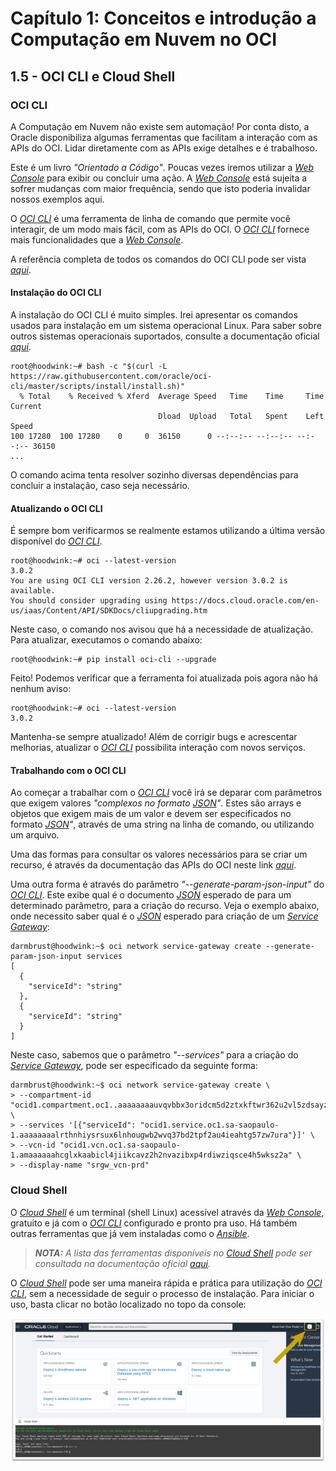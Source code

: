 # Capítulo 1: Conceitos e introdução a Computação em Nuvem no OCI

## 1.5 - OCI CLI e Cloud Shell

### __OCI CLI__

A Computação em Nuvem não existe sem automação! Por conta disto, a Oracle disponibiliza algumas ferramentas que facilitam a interação com as APIs do OCI. Lidar diretamente com as APIs exige detalhes e é trabalhoso. 

Este é um livro _"Orientado a Código"_. Poucas vezes iremos utilizar a _[Web Console](https://docs.oracle.com/pt-br/iaas/Content/GSG/Tasks/signingin.htm#Signing_In_to_the_Console)_ para exibir ou concluir uma ação. A _[Web Console](https://docs.oracle.com/pt-br/iaas/Content/GSG/Tasks/signingin.htm#Signing_In_to_the_Console)_ está sujeita a sofrer mudanças com maior frequência, sendo que isto poderia invalidar nossos exemplos aqui. 

O _[OCI CLI](https://docs.oracle.com/pt-br/iaas/Content/API/Concepts/cliconcepts.htm)_ é uma ferramenta de linha de comando que permite você interagir, de um modo mais fácil, com as APIs do OCI. O _[OCI CLI](https://docs.oracle.com/pt-br/iaas/Content/API/Concepts/cliconcepts.htm)_ fornece mais funcionalidades que a _[Web Console](https://docs.oracle.com/pt-br/iaas/Content/GSG/Tasks/signingin.htm)_.

A referência completa de todos os comandos do OCI CLI pode ser vista _[aqui](https://docs.oracle.com/en-us/iaas/tools/oci-cli/latest/oci_cli_docs/)_.

#### __Instalação do OCI CLI__

A instalação do OCI CLI é muito simples. Irei apresentar os comandos usados para instalação em um sistema operacional Linux. Para saber sobre outros sistemas operacionais suportados, consulte a documentação oficial _[aqui](https://docs.oracle.com/pt-br/iaas/Content/API/SDKDocs/cliinstall.htm)_.

```
root@hoodwink:~# bash -c "$(curl -L https://raw.githubusercontent.com/oracle/oci-cli/master/scripts/install/install.sh)"
  % Total    % Received % Xferd  Average Speed   Time    Time     Time  Current
                                 Dload  Upload   Total   Spent    Left  Speed
100 17280  100 17280    0     0  36150      0 --:--:-- --:--:-- --:--:-- 36150
...
```

O comando acima tenta resolver sozinho diversas dependências para concluir a instalação, caso seja necessário.

#### __Atualizando o OCI CLI__

É sempre bom verificarmos se realmente estamos utilizando a última versão disponível do _[OCI CLI](https://docs.oracle.com/pt-br/iaas/Content/API/Concepts/cliconcepts.htm)_.

```
root@hoodwink:~# oci --latest-version
3.0.2
You are using OCI CLI version 2.26.2, however version 3.0.2 is available. 
You should consider upgrading using https://docs.cloud.oracle.com/en-us/iaas/Content/API/SDKDocs/cliupgrading.htm
```

Neste caso, o comando nos avisou que há a necessidade de atualização. Para atualizar, executamos o comando abaixo:

```
root@hoodwink:~# pip install oci-cli --upgrade
```

Feito! Podemos verificar que a ferramenta foi atualizada pois agora não há nenhum aviso:

```
root@hoodwink:~# oci --latest-version
3.0.2
```

Mantenha-se sempre atualizado! Além de corrigir bugs e acrescentar melhorias, atualizar o _[OCI CLI](https://docs.oracle.com/pt-br/iaas/Content/API/Concepts/cliconcepts.htm)_ possibilita interação com novos serviços.

#### __Trabalhando com o OCI CLI__

Ao começar a trabalhar com o _[OCI CLI](https://docs.oracle.com/pt-br/iaas/Content/API/Concepts/cliconcepts.htm)_ você irá se deparar com parâmetros que exigem valores _"complexos no formato [JSON](https://pt.wikipedia.org/wiki/JSON)"_. Estes são arrays e objetos que exigem mais de um valor e devem ser especificados no formato _[JSON](https://pt.wikipedia.org/wiki/JSON)"_, através de uma string na linha de comando, ou utilizando um arquivo.

Uma das formas para consultar os valores necessários para se criar um recurso, é através da documentação das APIs do OCI neste link _[aqui](https://docs.oracle.com/en-us/iaas/api/)_.

Uma outra forma é através do parâmetro _"--generate-param-json-input"_ do _[OCI CLI](https://docs.oracle.com/pt-br/iaas/Content/API/Concepts/cliconcepts.htm)_. Este exibe qual é o documento _[JSON](https://pt.wikipedia.org/wiki/JSON)_ esperado de para um determinado parâmetro, para a criação do recurso. Veja o exemplo abaixo, onde necessito saber qual é o _[JSON](https://pt.wikipedia.org/wiki/JSON)_ esperado para criação de um _[Service Gateway](https://docs.oracle.com/pt-br/iaas/Content/Network/Tasks/servicegateway.htm)_:

```
darmbrust@hoodwink:~$ oci network service-gateway create --generate-param-json-input services
[
  {
    "serviceId": "string"
  },
  {
    "serviceId": "string"
  }
]
```

Neste caso, sabemos que o parâmetro _"--services"_ para a criação do _[Service Gateway](https://docs.oracle.com/pt-br/iaas/Content/Network/Tasks/servicegateway.htm)_, pode ser especificado da seguinte forma:

```
darmbrust@hoodwink:~$ oci network service-gateway create \
> --compartment-id "ocid1.compartment.oc1..aaaaaaaauvqvbbx3oridcm5d2ztxkftwr362u2vl5zdsayzbehzwbjs56soq" \
> --services '[{"serviceId": "ocid1.service.oc1.sa-saopaulo-1.aaaaaaaalrthnhiysrsux6lnhougwb2wvq37bd2tpf2au4ieahtg57zw7ura"}]' \
> --vcn-id "ocid1.vcn.oc1.sa-saopaulo-1.amaaaaaahcglxkaabicl4jiikcavz2h2nvazibxp4rdiwziqsce4h5wksz2a" \
> --display-name "srgw_vcn-prd"
```

### __Cloud Shell__

O _[Cloud Shell](https://docs.oracle.com/pt-br/iaas/Content/API/Concepts/devcloudshellintro.htm)_ é um terminal (shell Linux) acessível através da _[Web Console](https://docs.oracle.com/pt-br/iaas/Content/GSG/Tasks/signingin.htm#Signing_In_to_the_Console)_, gratuito e já com o _[OCI CLI](https://docs.oracle.com/pt-br/iaas/Content/API/Concepts/cliconcepts.htm)_ configurado e pronto pra uso. Há também outras ferramentas que já vem instaladas como o _[Ansible](https://docs.oracle.com/pt-br/iaas/Content/API/SDKDocs/ansible.htm)_.

>_**__NOTA:__** A lista das ferramentas disponíveis no [Cloud Shell](https://docs.oracle.com/pt-br/iaas/Content/API/Concepts/devcloudshellintro.htm) pode ser consultada na documentação oficial [aqui](https://docs.oracle.com/pt-br/iaas/Content/API/Concepts/devcloudshellintro.htm#Whats_Included_With_Cloud_Shell)._

O _[Cloud Shell](https://docs.oracle.com/pt-br/iaas/Content/API/Concepts/devcloudshellintro.htm)_ pode ser uma maneira rápida e prática para utilização do _[OCI CLI](https://docs.oracle.com/pt-br/iaas/Content/API/Concepts/cliconcepts.htm)_, sem a necessidade de seguir o processo de instalação. Para iniciar o uso, basta clicar no botão localizado no topo da console:

![alt_text](./images/ch1_1-5_cloud-shell.jpg  "Cloud Shell")

